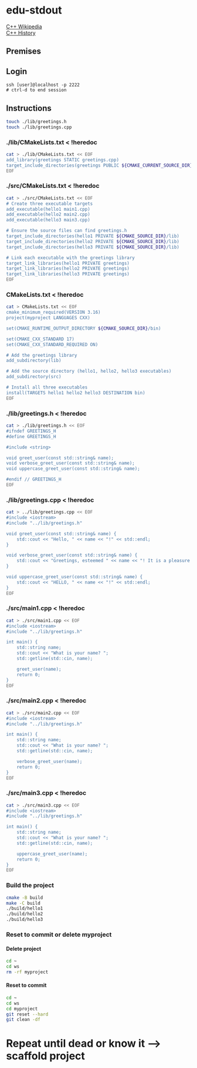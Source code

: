 # edu-stdout

[C++ Wikipedia](https://en.wikipedia.org/wiki/C%2B%2B)  
[C++ History](https://en.cppreference.com/w/cpp/language/history)

## Premises

## Login

```
ssh [user]@localhost -p 2222
# ctrl-d to end session
```

## Instructions

```bash
touch ./lib/greetings.h
touch ./lib/greetings.cpp
```

### ./lib/CMakeLists.txt < !heredoc

```bash
cat > ./lib/CMakeLists.txt << EOF
add_library(greetings STATIC greetings.cpp)
target_include_directories(greetings PUBLIC ${CMAKE_CURRENT_SOURCE_DIR})
EOF
```

### ./src/CMakeLists.txt < !heredoc

```bash
cat > ./src/CMakeLists.txt << EOF
# Create three executable targets
add_executable(hello1 main1.cpp)
add_executable(hello2 main2.cpp)
add_executable(hello3 main3.cpp)

# Ensure the source files can find greetings.h
target_include_directories(hello1 PRIVATE ${CMAKE_SOURCE_DIR}/lib)
target_include_directories(hello2 PRIVATE ${CMAKE_SOURCE_DIR}/lib)
target_include_directories(hello3 PRIVATE ${CMAKE_SOURCE_DIR}/lib)

# Link each executable with the greetings library
target_link_libraries(hello1 PRIVATE greetings)
target_link_libraries(hello2 PRIVATE greetings)
target_link_libraries(hello3 PRIVATE greetings)
EOF
```

### CMakeLists.txt < !heredoc

```bash
cat > CMakeLists.txt << EOF
cmake_minimum_required(VERSION 3.16)
project(myproject LANGUAGES CXX)

set(CMAKE_RUNTIME_OUTPUT_DIRECTORY ${CMAKE_SOURCE_DIR}/bin)

set(CMAKE_CXX_STANDARD 17)
set(CMAKE_CXX_STANDARD_REQUIRED ON)

# Add the greetings library
add_subdirectory(lib)

# Add the source directory (hello1, hello2, hello3 executables)
add_subdirectory(src)

# Install all three executables
install(TARGETS hello1 hello2 hello3 DESTINATION bin)
EOF
```

### ./lib/greetings.h < !heredoc

```bash
cat > ./lib/greetings.h << EOF
#ifndef GREETINGS_H
#define GREETINGS_H

#include <string>

void greet_user(const std::string& name);
void verbose_greet_user(const std::string& name);
void uppercase_greet_user(const std::string& name);

#endif // GREETINGS_H
EOF
```

### ./lib/greetings.cpp < !heredoc

```bash
cat > ../lib/greetings.cpp << EOF
#include <iostream>
#include "../lib/greetings.h"

void greet_user(const std::string& name) {
    std::cout << "Hello, " << name << "!" << std::endl;
}

void verbose_greet_user(const std::string& name) {
    std::cout << "Greetings, esteemed " << name << "! It is a pleasure to present you with this message: Hello!" << std::endl;
}

void uppercase_greet_user(const std::string& name) {
    std::cout << "HELLO, " << name << "!" << std::endl;
}
EOF
```

### ./src/main1.cpp < !heredoc

```bash
cat > ./src/main1.cpp << EOF
#include <iostream>
#include "../lib/greetings.h"

int main() {
    std::string name;
    std::cout << "What is your name? ";
    std::getline(std::cin, name);

    greet_user(name);
    return 0;
}
EOF
```

### ./src/main2.cpp < !heredoc

```bash
cat > ./src/main2.cpp << EOF
#include <iostream>
#include "../lib/greetings.h"

int main() {
    std::string name;
    std::cout << "What is your name? ";
    std::getline(std::cin, name);

    verbose_greet_user(name);
    return 0;
}
EOF
```

### ./src/main3.cpp < !heredoc

```bash
cat > ./src/main3.cpp << EOF
#include <iostream>
#include "../lib/greetings.h"

int main() {
    std::string name;
    std::cout << "What is your name? ";
    std::getline(std::cin, name);

    uppercase_greet_user(name);
    return 0;
}
EOF
```

### Build the project

```bash
cmake -B build
make -C build
./build/hello1
./build/hello2
./build/hello3
```

### Reset to commit or delete myproject

#### Delete project
```bash
cd ~
cd ws
rm -rf myproject
```

#### Reset to commit
```bash
cd ~
cd ws
cd myproject
git reset --hard
git clean -df
```

# Repeat until dead or know it --> scaffold project

